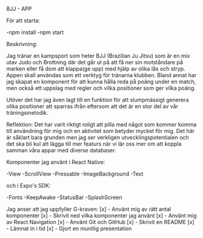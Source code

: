 BJJ - APP

För att starta: 

-npm install
-npm start

Beskrivning:

Jag tränar en kampsport som heter BJJ (Brazilian Ju Jitsu) som är en mix utav Judo och Brottning där det går ut på att få ner sin motståndare på marken eller få dom att klappa(ge upp) med hjälp av olika lås och stryp. 
Appen skall användas som ett verktyg för tränarna klubben. Bland annat har jag skapat en komponent för att kunna hålla reda på poäng under en match, 
men också ett uppslag med regler och vilka positioner som ger vilka poäng.

Utöver det har jag även lagt till en funktion för att slumpmässigt generera olika positioner att sparras ifrån eftersom att det är en stor del av vår träningsmetodik. 

Reflektion: 
Det har varit riktigt roligt att pilla med något som kommer komma till användning för mig och en aktivitet som betyder mycket för mig. 
Det här är såklart bara grunden men jag ser verkligen utvecklingspotentialen och det ska bli kul att lägga till mer featurs när vi lär oss mer om att koppla samman våra appar med diverse databaser. 

Komponenter jag använt i React Native:

-View
-ScrollView
-Pressable
-ImageBackground
-Text

och i Expo's SDK:

-Fonts
-KeepAwake
-StatusBar
-SplashScreen

Jag anser att jag uppfyller G-kraven:
[x] - Använt mig av rätt antal komponenter
[x] - Skrivit ned vilka komponenter jag använt
[x] - Använt mig av React Navigation
[x] - Använt Git och GitHub
[x] - Skrivit en README
[x] - Lämnat in i tid
[x] - Gjort en muntlig presentation

